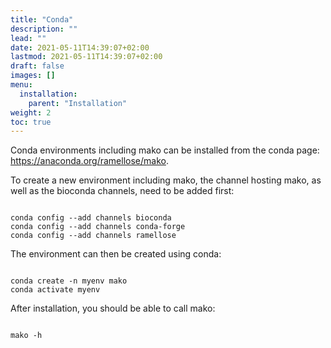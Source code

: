 ```yaml
---
title: "Conda"
description: ""
lead: ""
date: 2021-05-11T14:39:07+02:00
lastmod: 2021-05-11T14:39:07+02:00
draft: false
images: []
menu: 
  installation:
    parent: "Installation"
weight: 2
toc: true
---
```


Conda environments including mako can be installed from the conda page: <a href="https://anaconda.org/ramellose/mako">https://anaconda.org/ramellose/mako</a>. 

To create a new environment including mako, the channel hosting mako, as well as the bioconda channels, need to be added first:
<pre><code>
conda config --add channels bioconda
conda config --add channels conda-forge
conda config --add channels ramellose
</code></pre>

The environment can then be created using conda:
<pre><code>
conda create -n myenv mako 
conda activate myenv
</pre></code>

After installation, you should be able to call mako:
<pre><code>
mako -h
</pre></code>